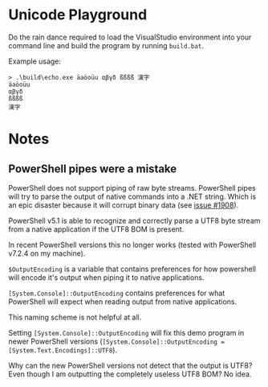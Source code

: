 # Unicode Playground

Do the rain dance required to load the VisualStudio environment into your
command line and build the program by running `build.bat`.

Example usage:

```shell
> .\build\echo.exe äaöoüu αβγδ ßßßß 漢字
äaöoüu
αβγδ
ßßßß
漢字
```

# Notes

## PowerShell pipes were a mistake

PowerShell does not support piping of raw byte streams. PowerShell pipes will
try to parse the output of native commands into a .NET string. Which is an
epic disaster because it will corrupt binary data (see
[issue #1908](https://github.com/PowerShell/PowerShell/issues/1908)).

PowerShell v5.1 is able to recognize and correctly parse a UTF8 byte stream
from a native application if the UTF8 BOM is present.

In recent PowerShell versions this no longer works (tested with PowerShell
v7.2.4 on my machine).

`$OutputEncoding` is a variable that contains preferences for how powershell
will encode it's output when piping it to native applications.

`[System.Console]::OutputEncoding` contains preferences for what PowerShell
will expect when reading output from native applications.

This naming scheme is not helpful at all.

Setting `[System.Console]::OutputEncoding` will fix this demo program in newer
PowerShell versions
(`[System.Console]::OutputEncoding = [System.Text.Encodings]::UTF8`).

Why can the new PowerShell versions not detect that the output is UTF8? Even
though I am outputting the completely useless UTF8 BOM? No idea.
